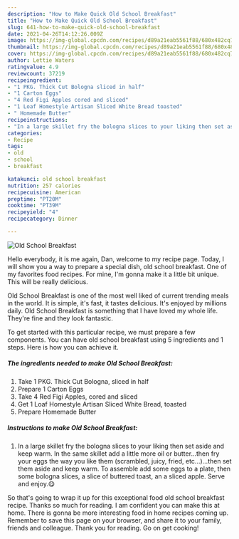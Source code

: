 ```yaml
---
description: "How to Make Quick Old School Breakfast"
title: "How to Make Quick Old School Breakfast"
slug: 641-how-to-make-quick-old-school-breakfast
date: 2021-04-26T14:12:26.009Z
image: https://img-global.cpcdn.com/recipes/d89a21eab5561f88/680x482cq70/old-school-breakfast-recipe-main-photo.jpg
thumbnail: https://img-global.cpcdn.com/recipes/d89a21eab5561f88/680x482cq70/old-school-breakfast-recipe-main-photo.jpg
cover: https://img-global.cpcdn.com/recipes/d89a21eab5561f88/680x482cq70/old-school-breakfast-recipe-main-photo.jpg
author: Lettie Waters
ratingvalue: 4.9
reviewcount: 37219
recipeingredient:
- "1 PKG. Thick Cut Bologna sliced in half"
- "1 Carton Eggs"
- "4 Red Figi Apples cored and sliced"
- "1 Loaf Homestyle Artisan Sliced White Bread toasted"
- " Homemade Butter"
recipeinstructions:
- "In a large skillet fry the bologna slices to your liking then set aside and keep warm. In the same skillet add a little more oil or butter...then fry your eggs the way you like them (scrambled, juicy, fried, etc...)...then set them aside and keep warm. To assemble add some eggs to a plate, then some bologna slices, a slice of buttered toast, an a sliced apple. Serve and enjoy.😋"
categories:
- Recipe
tags:
- old
- school
- breakfast

katakunci: old school breakfast 
nutrition: 257 calories
recipecuisine: American
preptime: "PT20M"
cooktime: "PT39M"
recipeyield: "4"
recipecategory: Dinner

---
```



![Old School Breakfast](https://img-global.cpcdn.com/recipes/d89a21eab5561f88/680x482cq70/old-school-breakfast-recipe-main-photo.jpg)

Hello everybody, it is me again, Dan, welcome to my recipe page. Today, I will show you a way to prepare a special dish, old school breakfast. One of my favorites food recipes. For mine, I'm gonna make it a little bit unique. This will be really delicious.

Old School Breakfast is one of the most well liked of current trending meals in the world. It is simple, it's fast, it tastes delicious. It's enjoyed by millions daily. Old School Breakfast is something that I have loved my whole life. They're fine and they look fantastic.




To get started with this particular recipe, we must prepare a few components. You can have old school breakfast using 5 ingredients and 1 steps. Here is how you can achieve it.

<!--inarticleads1-->

##### The ingredients needed to make Old School Breakfast:

1. Take 1 PKG. Thick Cut Bologna, sliced in half
1. Prepare 1 Carton Eggs
1. Take 4 Red Figi Apples, cored and sliced
1. Get 1 Loaf Homestyle Artisan Sliced White Bread, toasted
1. Prepare  Homemade Butter




<!--inarticleads2-->

##### Instructions to make Old School Breakfast:

1. In a large skillet fry the bologna slices to your liking then set aside and keep warm. In the same skillet add a little more oil or butter...then fry your eggs the way you like them (scrambled, juicy, fried, etc...)...then set them aside and keep warm. To assemble add some eggs to a plate, then some bologna slices, a slice of buttered toast, an a sliced apple. Serve and enjoy.😋




So that's going to wrap it up for this exceptional food old school breakfast recipe. Thanks so much for reading. I am confident you can make this at home. There is gonna be more interesting food in home recipes coming up. Remember to save this page on your browser, and share it to your family, friends and colleague. Thank you for reading. Go on get cooking!
